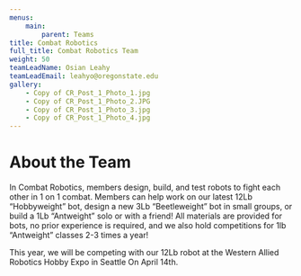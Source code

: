 ```yaml
---
menus: 
    main:
        parent: Teams
title: Combat Robotics
full_title: Combat Robotics Team
weight: 50
teamLeadName: Osian Leahy
teamLeadEmail: leahyo@oregonstate.edu
gallery:
    - Copy of CR_Post_1_Photo_1.jpg
    - Copy of CR_Post_1_Photo_2.JPG
    - Copy of CR_Post_1_Photo_3.jpg
    - Copy of CR_Post_1_Photo_4.jpg
---
```


# About the Team

In Combat Robotics, members design, build, and test robots to fight each other in 1 on 1 combat. Members can help work on our latest 12Lb “Hobbyweight” bot, design a new 3Lb “Beetleweight” bot in small groups, or build a 1Lb “Antweight” solo or with a friend! All materials are provided for bots, no prior experience is required, and we also hold competitions for 1lb “Antweight” classes 2-3 times a year!

This year, we will be competing with our 12Lb robot at the Western Allied Robotics Hobby Expo in Seattle On April 14th.

<!-- # Getting Involved

Lorem ipsum dolor sit amet, consectetur adipiscing elit, sed do eiusmod tempor incididunt ut labore et dolore magna aliqua. Ut enim ad minim veniam, quis nostrud exercitation ullamco laboris nisi ut aliquip ex ea commodo consequat. 

# Something Else

Lorem ipsum dolor sit amet, consectetur adipiscing elit, sed do eiusmod tempor incididunt ut labore et dolore magna aliqua. Ut enim ad minim veniam, quis nostrud exercitation ullamco laboris nisi ut aliquip ex ea commodo consequat. Duis aute irure dolor in reprehenderit in voluptate velit esse cillum dolore eu fugiat nulla pariatur.  -->
